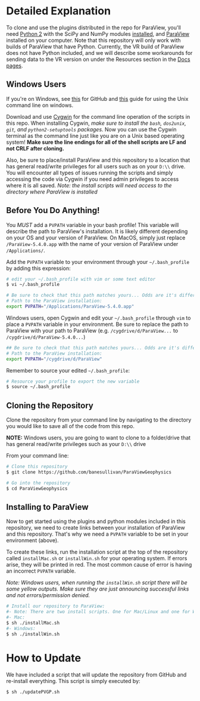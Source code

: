 # Detailed Explanation

To clone and use the plugins distributed in the repo for ParaView, you'll need [Python 2](https://www.python.org/downloads/) with the SciPy and NumPy modules [installed](https://docs.python.org/2/installing/index.html), and [ParaView](https://www.paraview.org/download/) installed on your computer. Note that this repository will only work with builds of ParaView that have Python. Currently, the VR build of ParaView does not have Python included, and we will describe some workarounds for sending data to the VR version on under the Resources section in the [Docs pages](http://paraviewgeophysics.readthedocs.io/).

## Windows Users
If you're on Windows, see [this](https://git-for-windows.github.io) for GitHub and [this](https://devtidbits.com/2011/07/01/cygwin-walkthrough-and-beginners-guide-is-it-linux-for-windows-or-a-posix-compatible-alternative-to-powershell/) guide for using the Unix command line on windows.

Download and use [Cygwin](https://devtidbits.com/2011/07/01/cygwin-walkthrough-and-beginners-guide-is-it-linux-for-windows-or-a-posix-compatible-alternative-to-powershell/) for the command line operation of the scripts in this repo. When installing Cygwin, *make sure to install the `bash`, `dos2unix`, `git`, and `python2-setuptools` packages*. Now you can use the Cygwin terminal as the command line just like you are on a Unix based operating system! **Make sure the line endings for all of the shell scripts are LF and not CRLF after cloning.**

Also, be sure to place/install ParaView and this repository to a location that has general read/write privileges for all users such as on your `D:\\` drive. You will encounter all types of issues running the scripts and simply accessing the code via Cygwin if you need admin privileges to access where it is all saved. *Note: the install scripts will need access to the directory where ParaView is installed*


## Before You Do Anything!

You *MUST* add a `PVPATH` variable in your bash profile! This variable will describe the path to ParaView's installation. It is likely different depending on your OS and your version of ParaView. On MacOS, simply just replace `/ParaView-5.4.0.app` with the name of your version of ParaView under `/Applications/`.

Add the `PVPATH` variable to your environment through your `~/.bash_profile` by adding this expression:
```bash
# edit your ~/.bash_profile with vim or some text editor
$ vi ~/.bash_profile

# Be sure to check that this path matches yours... Odds are it's different!
# Path to the ParaView installation:
export PVPATH="/Applications/ParaView-5.4.0.app"
```

Windows users, open Cygwin and edit your `~/.bash_profile` through `vim` to place a `PVPATH` variable in your environment. Be sure to replace the path to ParaView with your path to ParaView (e.g. `/cygdrive/d/ParaView...` to `/cygdrive/d/ParaView-5.4.0...`)

```bash
## Be sure to check that this path matches yours... Odds are it's different!
# Path to the ParaView installation:
export PVPATH="/cygdrive/d/ParaView"
```

Remember to source your edited `~/.bash_profile`:

```bash
# Resource your profile to export the new variable
$ source ~/.bash_profile
```

## Cloning the Repository
Clone the repository from your command line by navigating to the directory you would like to save all of the code from this repo.

**NOTE:** Windows users, you are going to want to clone to a folder/drive that has general read/write privileges such as your `D:\\` drive

From your command line:

```bash
# Clone this repository
$ git clone https://github.com/banesullivan/ParaViewGeophysics

# Go into the repository
$ cd ParaViewGeophysics
```

## Installing to ParaView
Now to get started using the plugins and python modules included in this repository, we need to create links between your installation of ParaView and this repository. That's why we need a `PVPATH` variable to be set in your environment (above).

To create these links, run the installation script at the top of the repository called `installMac.sh` or `installWin.sh` for your operating system. If errors arise, they will be printed in red. The most common cause of error is having an incorrect `PVPATH` variable.

*Note: Windows users, when running the `installWin.sh` script there will be some yellow outputs. Make sure they are just announcing successful links and not errors/permission denied.*

```bash
# Install our repository to ParaView:
#- Note: There are two install scripts. One for Mac/Linux and one for Windows
#- Mac:
$ sh ./installMac.sh
#- Windows:
$ sh ./installWin.sh
```

<!--
ÂIn the `src/` directory, there are four shell scripts. Be careful executing these unless you know what they are doing. No severe damage can be done by running any of these scripts by accident; you might just get weird errors or accidentally uninstall everything.

To simply install the distributed filters from this repo, run the `src/install_plugins.sh` script *but first you MUST add the `PVPLUGINPATH` variable to your environment* (described above)! This script will simply copy over all the XML files from `build/` to the default directory for third-party plugins in ParaView so that they will all load when ParaView launches.

To run these scripts on a Unix like system us the `sh` command: `sh src/install_plugins.sh`

```bash
$ sh src/install_plugins.sh
```

### Building the Plugins
To rebuild the plugins after you made changes or made your own plugins, run the `src/build_plugins.sh` script which will build up the XML Server Manager Configuration filters from the `.py` scripts and install them to ParaView. Only use this script if you are making your own filters or readers (or changing what is delivered in this repo). If you run this script, it will build and install all filters and readers to ParaView. This is not necessary as the repo contains a stable build of all the plugins upon cloning.


```bash
$ sh src/build_plugins.sh
```
-->

# How to Update
We have included a script that will update the repository from GitHub and re-install everything. This script is simply executed by:

```bash
$ sh ./updatePVGP.sh
```

